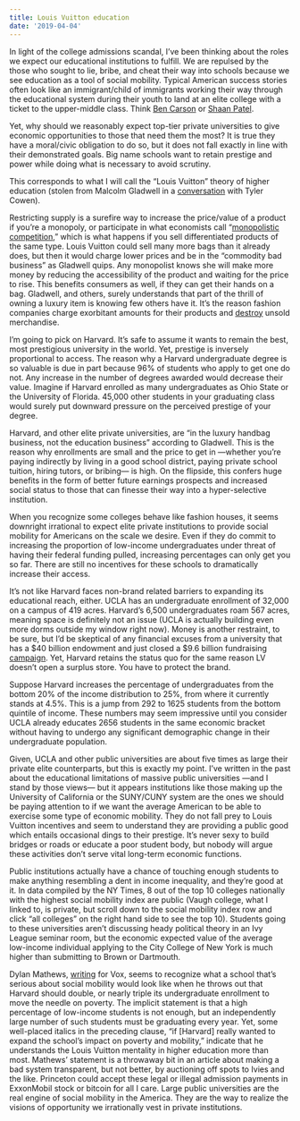 ```yaml
---
title: Louis Vuitton education
date: '2019-04-04'
---
```


In light of the college admissions scandal, I’ve been thinking about the roles we expect our educational institutions to fulfill. We are repulsed by the those who sought to lie, bribe, and cheat their way into schools because we see education as a tool of social mobility. Typical American success stories often look like an immigrant/child of immigrants working their way through the educational system during their youth to land at an elite college with a ticket to the upper-middle class. Think [Ben Carson](https://en.wikipedia.org/wiki/Ben_Carson#Early_life_and_education) or [Shaan Patel](https://prepexpert.com/about/).

Yet, why should we reasonably expect top-tier private universities to give economic opportunities to those that need them the most? It is true they have a moral/civic obligation to do so, but it does not fall exactly in line with their demonstrated goals. Big name schools want to retain prestige and power while doing what is necessary to avoid scrutiny.

This corresponds to what I will call the “Louis Vuitton” theory of higher education (stolen from Malcolm Gladwell in a [conversation](https://medium.com/conversations-with-tyler/malcolm-gladwell-podcast-outliers-tyler-cowen-3abdf99068ee) with Tyler Cowen).


Restricting supply is a surefire way to increase the price/value of a product if you’re a monopoly, or participate in what economists call “[monopolistic competition,](https://en.wikipedia.org/wiki/Monopolistic_competition)” which is what happens if you sell differentiated products of the same type. Louis Vuitton could sell many more bags than it already does, but then it would charge lower prices and be in the “commodity bad business” as Gladwell quips. Any monopolist knows she will make more money by reducing the accessibility of the product and waiting for the price to rise. This benefits consumers as well, if they can get their hands on a bag. Gladwell, and others, surely understands that part of the thrill of owning a luxury item is knowing few others have it. It’s the reason fashion companies charge exorbitant amounts for their products and [destroy](https://qz.com/1284838/why-richemont-is-destroying-unsold-cartier-and-piaget-watches/) unsold merchandise.


I’m going to pick on Harvard. It’s safe to assume it wants to remain the best, most prestigious university in the world. Yet, prestige is inversely proportional to access. The reason why a Harvard undergraduate degree is so valuable is due in part because 96% of students who apply to get one do not. Any increase in the number of degrees awarded would decrease their value. Imagine if Harvard enrolled as many undergraduates as Ohio State or the University of Florida. 45,000 other students in your graduating class would surely put downward pressure on the perceived prestige of your degree.

Harvard, and other elite private universities, are “in the luxury handbag business, not the education business” according to Gladwell. This is the reason why enrollments are small and the price to get in —whether you’re paying indirectly by living in a good school district, paying private school tuition, hiring tutors, or bribing— is high. On the flipside, this confers huge benefits in the form of better future earnings prospects and increased social status to those that can finesse their way into a hyper-selective institution.

When you recognize some colleges behave like fashion houses, it seems downright irrational to expect elite private institutions to provide social mobility for Americans on the scale we desire. Even if they do commit to increasing the proportion of low-income undergraduates under threat of having their federal funding pulled, increasing percentages can only get you so far. There are still no incentives for these schools to dramatically increase their access.

It’s not like Harvard faces non-brand related barriers to expanding its educational reach, either. UCLA has an undergraduate enrollment of 32,000 on a campus of 419 acres. Harvard’s 6,500 undergraduates roam 567 acres, meaning space is definitely not an issue (UCLA is actually building even more dorms outside my window right now). Money is another restraint, to be sure, but I’d be skeptical of any financial excuses from a university that has a $40 billion endowment and just closed a $9.6 billion fundraising [campaign](https://qz.com/1284838/why-richemont-is-destroying-unsold-cartier-and-piaget-watches/). Yet, Harvard retains the status quo for the same reason LV doesn’t open a surplus store. You have to protect the brand.

Suppose Harvard increases the percentage of undergraduates from the bottom 20% of the income distribution to 25%, from where it currently stands at 4.5%. This is a jump from 292 to 1625 students from the bottom quintile of income. These numbers may seem impressive until you consider UCLA already educates 2656 students in the same economic bracket without having to undergo any significant demographic change in their undergraduate population.

Given, UCLA and other public universities are about five times as large their private elite counterparts, but this is exactly my point. I’ve written in the past about the educational limitations of massive public universities —and I stand by those views— but it appears institutions like those making up the University of California or the SUNY/CUNY system are the ones we should be paying attention to if we want the average American to be able to exercise some type of economic mobility. They do not fall prey to Louis Vuitton incentives and seem to understand they are providing a public good which entails occasional dings to their prestige. It’s never sexy to build bridges or roads or educate a poor student body, but nobody will argue these activities don’t serve vital long-term economic functions.

Public institutions actually have a chance of touching enough students to make anything resembling a dent in income inequality, and they’re good at it. In data compiled by the NY Times, 8 out of the top 10 colleges nationally with the highest social mobility index are public (Vaugh college, what I linked to, is private, but scroll down to the social mobility index row and click “all colleges” on the right hand side to see the top 10). Students going to these universities aren’t discussing heady political theory in an Ivy League seminar room, but the economic expected value of the average low-income individual applying to the City College of New York is much higher than submitting to Brown or Dartmouth.  

Dylan Mathews, [writing](https://www.vox.com/2019/4/1/18277492/college-admissions-scandal-harvard-poor-students) for Vox, seems to recognize what a school that’s serious about social mobility would look like when he throws out that Harvard should double, or nearly triple its undergraduate enrollment to move the needle on poverty. The implicit statement is that a high percentage of low-income students is not enough, but an independently large number of such students must be graduating every year. Yet, some well-placed italics in the preceding clause, “if [Harvard] really wanted to expand the school’s impact on poverty and mobility,” indicate that he understands the Louis Vuitton mentality in higher education more than most. Mathews’ statement is a throwaway bit in an article about making a bad system transparent, but not better, by auctioning off spots to Ivies and the like. Princeton could accept these legal or illegal admission payments in ExxonMobil stock or bitcoin for all I care. Large public universities are the real engine of social mobility in the America. They are the way to realize the visions of opportunity we irrationally vest in private institutions.